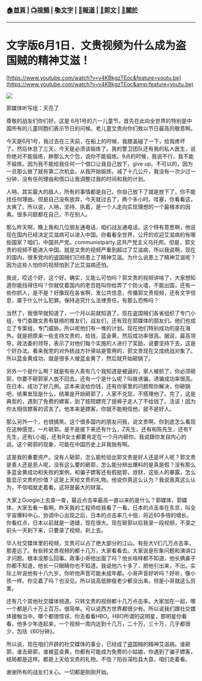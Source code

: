 ###  [:house:首頁](https://github.com/ourhimalayas/home) | [:tv:視頻](https://github.com/ourhimalayas/videos) | [:books:文字](https://github.com/ourhimalayas/txt) | [:newspaper:報道](https://github.com/ourhimalayas/news) | [:eagle:郭文](https://github.com/ourhimalayas/guomedia) | [:pray:關於](https://github.com/ourhimalayas/home/tree/master/about)
---
# 文字版6月1日．文贵视频为什么成为盗国贼的精神艾滋！
  

[https://www.youtube.com/watch?v=v4KBkgzTEoc&feature=youtu.be](https://www.youtube.com/watch?v=v4KBkgzTEoc&amp;feature=youtu.be)

[![](https://1.bp.blogspot.com/-g4VTxbCKPaI/WxLM2qqTOYI/AAAAAAAAAok/Jv-6EirlwzYpRy2_BruTVbCw0U-mShsxQCLcBGAs/s400/0602-1.PNG)](https://1.bp.blogspot.com/-g4VTxbCKPaI/WxLM2qqTOYI/AAAAAAAAAok/Jv-6EirlwzYpRy2_BruTVbCw0U-mShsxQCLcBGAs/s1600/0602-1.PNG)


  

郭媒体听写组：天亮了
  


  

尊敬的战友们你们好。这是 6月1号的六一儿童节。首先在此向全世界的特别是中国所有的儿童同胞们表示节日的问候。老儿童文贵向你们致以节日最高的敬意啊。
  


  

今天是6月1号，我过去在三天前，在船上的时候，我膝盖碰了一下，给我疼坏了。然后休息了三天，今天是必须该锻炼了。我的警卫团队还有我的私人医生，说你绝对不能锻炼，肿那么大个包，说你不能锻炼。9点的时候，我说不行，我不能不锻炼。因为我不能给我任何一个借口让我自己放下，give up。不可以的，因为一旦那么做了就有第二次机会。从我开始锻炼，减了十几公斤，我没有一次少过一分钟，没有任何理由和借口让我调整过我的时间和我的计划。
  


  

人呐，其实最大的敌人，所有的事情都是自己，你自己放下了就是放下了，你不能找任何理由。但是自己没有放弃，今天就过去了，两个多小时。哇塞，你看看这，太爽了。所以说，人呐，坚持、执着，是一个人走向实现理想的一个最根本的因素。很多问题都在自己，不在别人。
  


  

那么昨天啊，晚上我和几位朋友通电话，咱们战友通电话。这个特有意思啊，他说现在国内已经决定艾滋病可以进入中国。你看看全世界，公开的欢迎艾滋病的有哪些国家？咱们，中国共产党。communistparty.这共产党主义乌托邦。但是，郭文贵的视频不能进入中国。就是文贵的视频严重到超过了艾滋病，所以我说啊，现在的国内，很多党内的盗国贼们已经患上了精神艾滋。为什么说患上了精神艾滋呢？因为这些人怕你的视频怕到了比艾滋病还怕。
  


  

我说，哎这个好，这个好。确实，又能么可怕吗？郭文贵的视频讲啥了，大家想知道你能挡得住吗？你就仗着国内的老百姓叫你给弄了个防火墙，不能出国，还有一些你抓人，是不是？好像现在各省啊，发公共信息，传播郭文贵视频，还有文字信息，属于什么什么犯罪。保持追究什么法律责任，有那么恐怖吗？
  


  

当然了，我很早就知道了，一个月以前就知道了。现在盗国贼们各省组织了专门小组，专门查跟文贵有联络的推友们，战友们，还有现在郭媒体的朋友们。他们也成立了专案组，专门威胁。所以呢他们有一堆的计划。现在他们特别成功的是在海外。就是把原来一些支持文贵的，给钱，蓝金黄，然后成功率很高。据说，最高领导，政法委的领导，表示了对他们每个实施的人进行了奖励，说要坚持下去，这是个好办法。看来我党的对外统战方针驿站是管用的，郭文贵现在又成统战对象了。所以蓝金黄成功，就是很多人被蓝金黄了，然后就开始砸锅了。
  


  

另外一个是什么啊？就是有些人真有几个我知道是被逼的，家人被抓了，你必须砸郭，你要不砸郭家人放不回去。还有一个是什么呢？叫做诱骗。诱骗成功率很高。在日本，成功了好几例。这本来说给你钱，还有你家里的问题帮你解决，你砸锅吧，结果发现是什么，结果是开始砸郭了，人家不兑现，不搭理他了。完了，这是典型的，遇到了免费的嫖客，到了妓院嫖完了提裤子走人了不给钱了。活该！因为你太相信嫖客的谎言了。他本来是嫖客，你就不能相信他，就不是好人。
  


  

那么另外一个，也很搞笑。这个很多国内的朋友问我，说文贵啊，你到底怎么看现在这种感觉，一片砸郭。是不是接下来还有什么，Z先生，还有和陈先生，还有Y先生，还有L小姐，还有R女士都要肯定在一个月内砸你。我说跟你发自内心的说。这个砸郭的现象，可能在中国历史上非我独有啊。
  


  

这是我的重要资产。没有人砸郭，怎么能检验出郭文贵是好人还是坏人呢？郭文贵是善人还是恶人呢，没有这么要的砸郭，怎么能分辨出爆料的是真是假？没有那么多蓝金黄成功和失败的案例，和骗子嫖客还有假挺郭，敛财，这些人的暴露，怎么能显示文贵的价值？这是上天给文贵的礼物。他说你真这么认为？我说我真这么认为，不信咱就走着看。这将是最大的财富。
  


  

大家上Google上去查一查，最近点击率最高一直以来的是什么？郭媒体，郭媒体，大家去看一看啊。昨天我的工程师给我看了一看，日本的点击率在东京，叫全宇宙爆料中心，协调中心出现之后，日本的点击率几十倍，将近80多倍的增长。你看红点，日本以前就是一道缝，现在很大。现在砸郭以后我录一段视频，不录之前头一天刹下来，只要录了视频，刹上去。
  


  

华人社交媒体里的视频，文贵可以占了绝大部分的江山。有些大V们几万点击率，那差远了。有些转文贵视频的都十几万，大家看看去。大家说是形象问题和演讲口才问题。根本没那么回事。政事小哥他出面了吗？他长啥样都不知道，他长俩鼻子你都不知道，他长一只眼睛你也不知道。我说他六十多了，把他引出来，不出。实际上听说他有十八九岁，你听他声音可能未成年都。小哥声音好听吗？好听，像小孩一样。你见着了吗？也没见。所以说高低胖瘦老少都没出来。但是小哥就这么厉害。
  


  

还有几个其他社交媒体频道。只转文贵的视频都十几万点击率。大家加在一起，哪一个都是八十万上百万。很简单。可以说西方世界都很少有。所以说我们跟社交媒体接触当中，哪个都很惊讶。你去看看HBO。HBO所谓的这明星，那明星你看看，他多少年连起来，一个视频一周内达到十几万，二十万，三十万，几乎都很少，包括《60分钟》。
  


  

所以说，现在咱们开辟的社交媒体的事业，已经成了盗国贼的精神艾滋病。谁砸郭，谁去砸郭，谁被蓝金黄，你都有可能成为免费的小姑娘，你遇到了骗子嫖客，结局都是这样。都是上天给文贵的礼物。不信？阳谷深险县大县，咱们走着看。
  


  

谢谢所有的战友们关心。一切都是刚刚开始。
  


<u></u><sub></sub><sup></sup><strike></strike>
